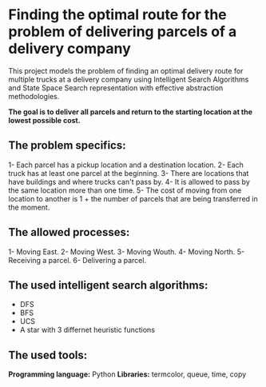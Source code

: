 # Finding the optimal route for the problem of delivering parcels of a delivery company
This project models the problem of finding an optimal delivery route for multiple trucks at a delivery company using Intelligent Search Algorithms and State Space Search representation with effective abstraction methodologies.

**The goal is to deliver all parcels and return to the starting location at the lowest possible cost.**

## The problem specifics:
1- Each parcel has a pickup location and a destination location.
2- Each truck has at least one parcel at the beginning.
3- There are locations that have buildings and where trucks can't pass by.
4- It is allowed to pass by the same location more than one time.
5- The cost of moving from one location to another is 1 + the number of parcels that are being transferred in the moment.

## The allowed processes:
1- Moving East.
2- Moving West.
3- Moving Wouth.
4- Moving North.
5- Receiving a parcel.
6- Delivering a parcel.

## The used intelligent search algorithms:
- DFS
- BFS
- UCS
- A star with 3 differnet heuristic functions

## The used tools:
**Programming language:** Python
**Libraries:** termcolor, queue, time, copy
